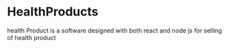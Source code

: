 # HealthProducts
health Product is a software designed with both react and node js for selling of health product
